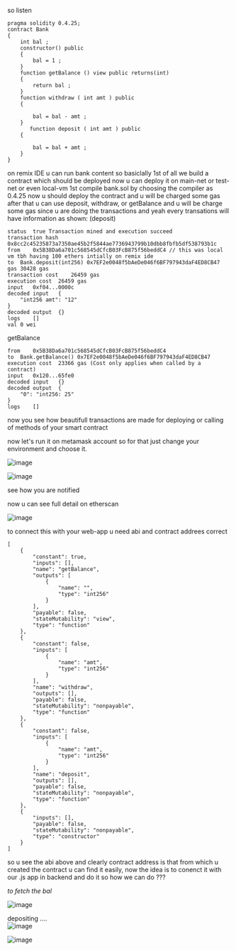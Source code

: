 so listen 

```
pragma solidity 0.4.25;
contract Bank 
{
    int bal ;
    constructor() public 
    {
        bal = 1 ;
    }
    function getBalance () view public returns(int)
    {
        return bal ;
    }
    function withdraw ( int amt ) public
    { 

        bal = bal - amt ;
    }
       function deposit ( int amt ) public
    {

        bal = bal + amt ;
    }
}
```

on remix IDE u can run bank content 
so basiclally 
1st of all we build a contract 
which should be deployed 
now u can deploy it on 
main-net or test-net or even local-vm 
1st compile bank.sol by choosing the compiler as 0.4.25 
now u should deploy the contract and u will be charged some gas 
after that u can use deposit, withdraw, or getBalance and u will be charge some gas since u are doing the transactions 
and yeah every transations will have information as shown: (deposit)
```
status	true Transaction mined and execution succeed
transaction hash	0x8cc2c45235873a7350ae45b2f5844ae7736943799b10dbb8fbfb5df538793b1c
from	0x5B38Da6a701c568545dCfcB03FcB875f56beddC4 // this was local vm tbh having 100 ethers intially on remix ide
to	Bank.deposit(int256) 0x7EF2e0048f5bAeDe046f6BF797943daF4ED8CB47
gas	30428 gas
transaction cost	26459 gas 
execution cost	26459 gas 
input	0xf04...0000c
decoded input	{
	"int256 amt": "12"
}
decoded output	{}
logs	[]
val	0 wei
```

getBalance

```
from	0x5B38Da6a701c568545dCfcB03FcB875f56beddC4
to	Bank.getBalance() 0x7EF2e0048f5bAeDe046f6BF797943daF4ED8CB47
execution cost	23366 gas (Cost only applies when called by a contract)
input	0x120...65fe0
decoded input	{}
decoded output	{
	"0": "int256: 25"
}
logs	[]
```
now you see how beautifull transactions are made for deploying or calling of methods of your smart contract 

now let's run it on metamask account so for that just change your environment and choose it.


![image](https://user-images.githubusercontent.com/63403330/183685729-62c13b6e-3102-44ed-b875-368c33cd9148.png)


![image](https://user-images.githubusercontent.com/63403330/183685773-a9c419e4-ef82-4c9f-912c-b7587ca9cfb1.png)

see how you are notified 

now u can see full detail on etherscan 

![image](https://user-images.githubusercontent.com/63403330/183686188-bcecb13f-084d-4815-a966-a128d7f0fb04.png)

to connect this with your web-app u need abi and contract addrees correct 


```
[
	{
		"constant": true,
		"inputs": [],
		"name": "getBalance",
		"outputs": [
			{
				"name": "",
				"type": "int256"
			}
		],
		"payable": false,
		"stateMutability": "view",
		"type": "function"
	},
	{
		"constant": false,
		"inputs": [
			{
				"name": "amt",
				"type": "int256"
			}
		],
		"name": "withdraw",
		"outputs": [],
		"payable": false,
		"stateMutability": "nonpayable",
		"type": "function"
	},
	{
		"constant": false,
		"inputs": [
			{
				"name": "amt",
				"type": "int256"
			}
		],
		"name": "deposit",
		"outputs": [],
		"payable": false,
		"stateMutability": "nonpayable",
		"type": "function"
	},
	{
		"inputs": [],
		"payable": false,
		"stateMutability": "nonpayable",
		"type": "constructor"
	}
]
```

so u see the abi above and clearly contract address is that from which u created the contract u can find it easily, now the idea is to conenct it with our .js app in backend and do it so how we can do ???


 _to fetch the bal_

![image](https://user-images.githubusercontent.com/63403330/183704688-0308fe84-ab6e-4d0f-bf78-e4cc4dd44039.png)



 depositing ....  
![image](https://user-images.githubusercontent.com/63403330/183689730-17d69cb5-e0d3-46a1-a821-3c0e52732a77.png)

![image](https://user-images.githubusercontent.com/63403330/183689894-0b6266a8-fcb0-48d6-806f-fe4ab5ca3b2d.png)




